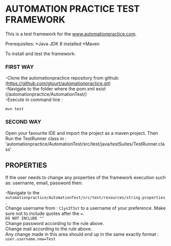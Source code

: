 **AUTOMATION PRACTICE TEST FRAMEWORK**
=========================================
This is a test framework for the www.automationpractice.com.

Prerequisites:
*Java JDK 8 installed
*Maven

To install and test the framework:
### FIRST WAY
-Clone the automationpractice repository from github: (https://github.com/gtourt/automationpractice.git)<br />
-Navigate to the folder where the pom.xml exist (/automationpractice/AutomationTest/)<br />
-Execute in command line : 
```
mvn test
```
### SECOND WAY
Open your favourite IDE and import the project as a maven project. Then Run the TestRunner class in :<br />
'automationpractice/AutomationTest/src/test/java/testSuites/TestRunner.class'


## PROPERTIES
If the user needs to change any properties of the framework execution such as: username, email, password then:

-Navigate to the `automationpractice/AutomationTest/src/test/resources/string.properties`.<br />
    Change username from : `C1yn3T3st` to a username of your preference. Make sure not to include quotes after the `=`.<br />
    ```
    DO NOT INCLUDE "" 
    ```
    <br />
    Change password according to the rule above.<br />
    Change mail according to the rule above.<br />
    Any change made in this area should end up in the same exactly format : `user.username.new=Test`
